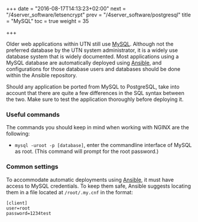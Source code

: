 +++
date = "2016-08-17T14:13:23+02:00"
next = "/4server_software/letsencrypt"
prev = "/4server_software/postgresql"
title = "MySQL"
toc = true
weight = 35

+++

Older web applications within UTN still use [MySQL](https://www.mysql.com).
Although not the preferred database by the UTN system administrator, it is a
widely use database system that is widely documented. Most applications using a
MySQL database are automatically deployed using
[Ansible](/5development_tools/ansible), and configurations for those database
users and databases should be done within the Ansible repository.

Should any application be ported from MySQL to PostgreSQL, take into account
that there are quite a few differences in the SQL syntax between the two. Make
sure to test the application thoroughly before deploying it.

### Useful commands
The commands you should keep in mind when working with NGINX are the following:

- `mysql -uroot -p [database]`, enter the commandline interface of MySQL as root. (This command will prompt for the root password.)

### Common settings
To accommodate automatic deployments using [Ansible](/5development_tools/ansible), it must have access to MySQL credentials. To keep them safe, Ansible suggests locating them in a file located at `/root/.my.cnf` in the format:

```
[client]
user=root
password=1234test
```
